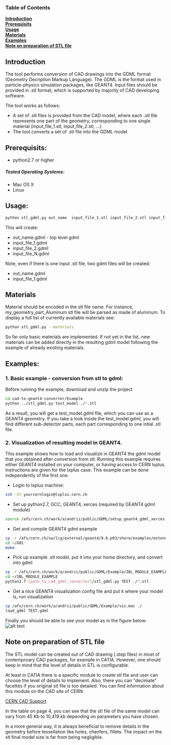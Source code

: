 ### Table of Contents
**[Introduction](#introduction)**  
**[Prerequisits](#prerequisits)**  
**[Usage](#usage)**  
**[Materials](#materials)**  
**[Examples](#examples)**  
**[Note on preparation of STL file](#note-on-preparation-of-stl-file)**  


## Introduction

The tool performs conversion of CAD drawings into the GDML format (Geometry Decription Markup Language). The GDML is the format used in particle-physics simulation packages, like GEANT4. Input files should be provided in .stl format, which is supported by majority of CAD developing software. 

The tool works as follows: 
 - A set of .stl files is provided from the CAD model, where each .stl file represents one part of the geometry, corresponding to one single material (input_file_1.stl, input_file_2.stl, ...)
 - The tool converts a set of .stl file into the GDML model
  


## Prerequisits:
 - python2.7 or higher 

##### Tested Operating Systems: 
 - Mac OS X
 - Linux

## Usage: 
```bash
python stl_gdml.py out_name  input_file_1.stl input_file_2.stl input_file_N.stl
```

This will create:
  - out_name.gdml       - top level gdml
  - input_file_1.gdml   
  - input_file_2.gdml  
  - input_file_N.gdml
    
Note, even if there is one input .stl file, two gdml files will be created:
  - out_name.gdml 
  - input_file_1.gdml  
  
## Materials

Material should be encoded in the stl file name. For instance, my_geometry_part_Aluminum.stl file will be parsed as made of aluminum. To display a full list of currently available materials see:
```bash
python stl_gdml.py --materials 
```
So far only basic materials are implemented. If not yet in the list, new materials can be added directly in the resulting gdml model following the example of already existing materials.


## Examples:

### 1. Basic example - conversion from stl to gdml: 
Before running the example, download and unzip the project
```bash
cd cad-to-geant4-converter/Example
python ../stl_gdml.py test_model ./*.stl 
```

As a result, you will get a test_model.gdml file, which you can use as a GEANT4 geometry. If you take a look inside the test_model.gdml, you will find different sub-detector parts, each part corresponding to one intial .stl file.

### 2. Visualization of resulting model in GEANT4. 

This example shows how to load and visualize in GEANT4 the gdml model that you obtained after conversion from stl. Running this example requires either GEANT4 installed on your computer, or having access to CERN lxplus. Instructions are given for the lxplus case. This example can be done independently of the first one.

 - Login to lxplus machine:
 ```bash
 ssh -XY yourcernlogin@lxplus.cern.ch
 ```
 
 - Set up python2.7, GCC, GEANT4, xerces (required by GEANT4 gdml module) 
 ```bash
 source /afs/cern.ch/work/a/andrii/public/GDML/setup_geant4_gdml_xerces.sh
 ```
 
 - Get and compile GEANT4 gdml example
 ```bash
 cp -r /afs/cern.ch/sw/lcg/external/geant4/9.6.p03/share/examples/extended/persistency/gdml/G01 ~/
 cd ~/G01
 make
 ```
 
 - Pick up example .stl model, put it into your home directory, and convert into gdml
 ```bash
 cp -r /afs/cern.ch/work/a/andrii/public/GDML/Example/IBL_MODULE_EXAMPLE ~/
 cd ~/IBL_MODULE_EXAMPLE
 python2.7 [path_to_cad_gdml_converter]/stl_gdml.py TEST ./*.stl
 ```
 
 - Get a nice GEANT4 visualization config file and put it where your model is, run visualization
 ```bash
 cp /afs/cern.ch/work/a/andrii/public/GDML/Example/vis.mac ./
 load_gdml TEST.gdml 
 ```
Finally you should be able to see your model as in the figure below:
![alt text](https://github.com/tihonav/cad-to-geant4-converter/blob/master/Data/VisualizationExample.png "Logo Title Text 1")

## Note on preparation of STL file

The STL model can be created out of CAD drawing (.step files) in most of contemproary CAD packages, for example in CATIA. However, one should keep in mind that the level of details in STL is configurable.

At least in CATIA there is a specific module to create stl file and user can choose the level of details to implement. Also, there you can "decimate" facettes if you original stl file is too detailed. You can find information about this module on the CAD site of CERN:

[CERN CAD Support](https://edms.cern.ch/ui/file/1519241/Last_released/1519241.pdf) 


In the table on page 4, you can see that the stl file of the same model can vary from 45 Kb to 10,419 kb depending on parameters you have chosen.
 
In a more general way, it is always beneficial to remove details in the geometry before tessellation like holes, chanfers, fillets. The impact on the stl final model size is far from being negligible.
